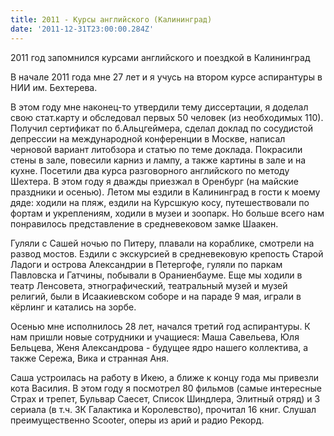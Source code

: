 ```yaml
---
title: 2011 - Курсы английского (Калининград)
date: '2011-12-31T23:00:00.284Z'
---
```


2011 год запомнился курсами английского и поездкой в Калининград

В начале 2011 года мне 27 лет и я учусь на втором курсе аспирантуры в НИИ им. Бехтерева. 

В этом году мне наконец-то утвердили тему диссертации, я доделал свою стат.карту и обследовал первых 50 человек (из необходимых 110). Получил сертификат по б.Альцгеймера, сделал доклад по сосудистой депрессии на международной конференции в Москве, написал черновой вариант литобзора и статью по теме доклада.
Покрасили стены в зале, повесили карниз и лампу, а также картины в зале и на кухне. Посетили два курса разговорного английского по методу Шехтера. 
В этом году я дважды приезжал в Оренбург (на майские праздники и осенью). Летом мы ездили в Калининград в гости к моему дяде: ходили на пляж, ездили на Курсшкую косу, путешествовали по фортам и укреплениям, ходили в музеи и зоопарк. Но больше всего нам понравилось представление в средневековом замке Шаакен.

   
Гуляли с Сашей ночью по Питеру, плавали на кораблике, смотрели на развод мостов. Ездили с экскурсией в средневековую крепость Старой Ладоги и острова Александрии в Петергофе, гуляли по паркам Павловска и Гатчины, побывали в Ораниенбауме.
Еще мы ходили в театр Ленсовета, этнографический, театральный музей и музей религий, были в Исаакиевском соборе и на параде 9 мая, играли в кёрлинг и катались на зорбе.

Осенью мне исполнилось 28 лет, начался третий год аспирантуры. К нам пришли новые сотрудники и учащиеся: Маша Савельева, Юля Бельцева, Женя Александрова - будущее ядро нашего коллектива, а также Сережа, Вика и странная Аня.

Саша устроилась на работу в Икею, а ближе к концу года мы привезли кота Василия. 
В этом году я посмотрел 80 фильмов (самые интересные Страх и трепет, Бульвар Саесет, Список Шиндлера, Элитный отряд) и 3 сериала (в т.ч. ЗК Галактика и Королевство), прочитал 16 книг. Слушал преимущественно Scooter, оперы из арий и радио Рекорд.